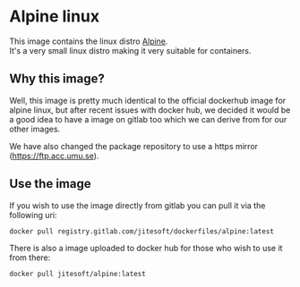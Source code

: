 # Alpine linux

This image contains the linux distro [Alpine](https://www.alpinelinux.org/).  
It's a very small linux distro making it very suitable for containers.

## Why this image?

Well, this image is pretty much identical to the official dockerhub image for alpine linux, but after recent
issues with docker hub, we decided it would be a good idea to have a image on gitlab too which we can derive from 
for our other images.  

We have also changed the package repository to use a https mirror (https://ftp.acc.umu.se).  

## Use the image

If you wish to use the image directly from gitlab you can pull it via the following uri:

```bash 
docker pull registry.gitlab.com/jitesoft/dockerfiles/alpine:latest
```

There is also a image uploaded to docker hub for those who wish to use it from there:

```bash
docker pull jitesoft/alpine:latest
```

